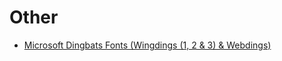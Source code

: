 <!--
# North American Indigenous Languages
## Iroquois (Haudenosaunee)
- [Oneida]() <!--Sort out and then make public-->
<!--
# European
## Ireland
- [Shelta (Cant, Gammon)](Languages/Shelta.md)
# Sign Languages
- [Japanese Sign Language (JSL)](Languages/Sign-Langauge/Japanese-Sign-Langauge.md)
# Constructed
- [toki pona](Languages/Constructed/toki-pona.md)
- [Esperanto](Languages/Constructed/Esperanto.md)
- [Wenja](Languages/Constructed/Wenja.md)
-->

# Other

- [Microsoft Dingbats Fonts (Wingdings (1, 2 & 3) & Webdings)](languages/other/wingdings.md) <!-- 1. Finish Page 2. Anki Deck-->
<!--
- [Morse Code]()
- [NATO Phonetic Alphabet]()
- [Standard Galactic/Minecraft Enchantment Table Alphabet]()
- [Pig Latin]()
## Ciphers

- [A1Z26]()
-->
